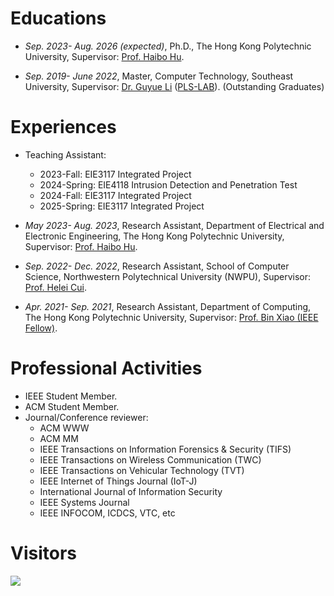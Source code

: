 
# Educations
- *Sep. 2023- Aug. 2026 (expected)*, Ph.D., The Hong Kong Polytechnic University, Supervisor: [Prof. Haibo Hu](https://haibohu.org/).

- *Sep. 2019- June 2022*, Master, Computer Technology, Southeast University, Supervisor: [Dr. Guyue Li](https://www.researchgate.net/profile/Li-Guyue) ([PLS-LAB](https://sunyl1123.github.io/6102laboratory.github.io/)). (Outstanding Graduates)

<!--  - *Sep. 2014- July 2018*, Bachelor, Computer Science and Technology, Henan University of Technology. (Outstanding Graduates) -->


# Experiences
- Teaching Assistant:
  - 2023-Fall: EIE3117 Integrated Project
  - 2024-Spring: EIE4118 Intrusion Detection and Penetration Test
  - 2024-Fall: EIE3117 Integrated Project
  - 2025-Spring: EIE3117 Integrated Project


- *May 2023- Aug. 2023*, Research Assistant, Department of Electrical and Electronic Engineering, The Hong Kong Polytechnic University, Supervisor: [Prof. Haibo Hu](https://haibohu.org/).

- *Sep. 2022- Dec. 2022*, Research Assistant, School of Computer Science, Northwestern Polytechnical University (NWPU), Supervisor: [Prof. Helei Cui](https://helei.pro/).

- *Apr. 2021- Sep. 2021*, Research Assistant, Department of Computing, The Hong Kong Polytechnic University, Supervisor: [Prof. Bin Xiao (IEEE Fellow)](https://www4.comp.polyu.edu.hk/~csbxiao/).

# Professional Activities
- IEEE Student Member.
- ACM Student Member.
- Journal/Conference reviewer:
  - ACM WWW
  - ACM MM
  - IEEE Transactions on Information Forensics & Security (TIFS)
  - IEEE Transactions on Wireless Communication (TWC)
  - IEEE Transactions on Vehicular Technology (TVT)
  - IEEE Internet of Things Journal (IoT-J)
  - International Journal of Information Security
  - IEEE Systems Journal
  - IEEE INFOCOM, ICDCS, VTC, etc
 
# Visitors
<a href='https://clustrmaps.com/site/1c5hr'  title='Visit tracker'><img src='//clustrmaps.com/map_v2.png?cl=e37979&w=400&t=tt&d=4FTCO24SPqZqK7LwQm7qemKD0j6bRA8JbBEa3egxjaM&co=7fb8e0&ct=ea1616'/></a>
